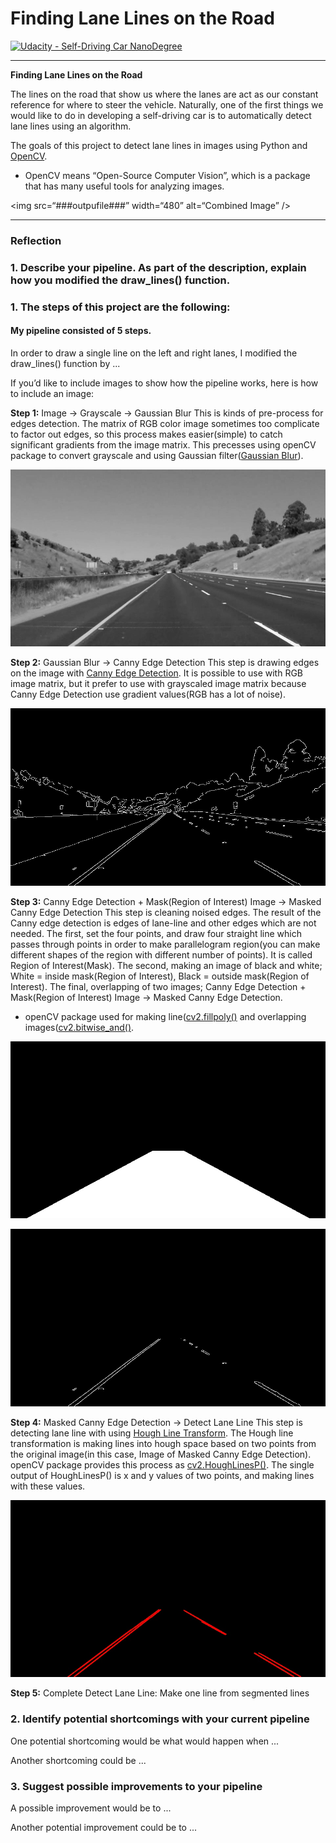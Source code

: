 # **Finding Lane Lines on the Road**

[![Udacity - Self-Driving Car NanoDegree](https://s3.amazonaws.com/udacity-sdc/github/shield-carnd.svg)](http://www.udacity.com/drive)

---

**Finding Lane Lines on the Road**

The lines on the road that show us where the lanes are act as our constant reference for where to steer the vehicle.  Naturally, one of the first things we would like to do in developing a self-driving car is to automatically detect lane lines using an algorithm.

The goals of this project to detect lane lines in images using Python and [OpenCV](https://opencv.org/).  
* OpenCV means “Open-Source Computer Vision”, which is a package that has many useful tools for analyzing images.

<img src=“###outpufile###” width=“480” alt=“Combined Image” />

---

### Reflection

### 1. Describe your pipeline. As part of the description, explain how you modified the draw_lines() function.
### 1. The steps of this project are the following:

#### My pipeline consisted of 5 steps. 

In order to draw a single line on the left and right lanes, I modified the draw_lines() function by ...

If you’d like to include images to show how the pipeline works, here is how to include an image: 

**Step 1:** Image -> Grayscale -> Gaussian Blur
This is kinds of pre-process for edges detection. The matrix of RGB color image sometimes too complicate to factor out edges, so this process makes easier(simple) to catch significant gradients from the image matrix. This precesses using openCV package to convert grayscale and using Gaussian filter([Gaussian Blur](http://opencv-python-tutroals.readthedocs.io/en/latest/py_tutorials/py_imgproc/py_filtering/py_filtering.html)).

![alt text](https://github.com/yunsupj/SDC_Project/blob/master/Computer_Vision/Lane_Line_Detection/test_images/output_gray.jpg?raw=true "Result: Grayscale")

**Step 2:** Gaussian Blur -> Canny Edge Detection
This step is drawing edges on the image with [Canny Edge Detection](http://opencv-python-tutroals.readthedocs.io/en/latest/py_tutorials/py_imgproc/py_canny/py_canny.html). It is possible to use with RGB image matrix, but it prefer to use with grayscaled image matrix because Canny Edge Detection use gradient values(RGB has a lot of noise).

![alt text](https://github.com/yunsupj/SDC_Project/blob/master/Computer_Vision/Lane_Line_Detection/test_images/output_edges.jpg?raw=true "Result: Canny Edge Detection")

**Step 3:** Canny Edge Detection + Mask(Region of Interest) Image -> Masked Canny Edge Detection
This step is cleaning noised edges. The result of the Canny edge detection is edges of lane-line and other edges which are not needed. The first, set the four points, and draw four straight line which passes through points in order to make parallelogram region(you can make different shapes of the region with different number of points). It is called Region of Interest(Mask). The second, making an image of black and white; White = inside mask(Region of Interest), Black = outside mask(Region of Interest). The final, overlapping of two images; Canny Edge Detection + Mask(Region of Interest) Image -> Masked Canny Edge Detection.
* openCV package used for making line([cv2.fillpoly()](https://docs.opencv.org/2.4/modules/core/doc/drawing_functions.html) and overlapping images([cv2.bitwise_and()](https://docs.opencv.org/2.4/modules/core/doc/operations_on_arrays.html). 

![alt text](https://github.com/yunsupj/SDC_Project/blob/master/Computer_Vision/Lane_Line_Detection/test_images/output_mask.jpg?raw=true "Result: Mask(Region of Interest)")

![alt text](https://github.com/yunsupj/SDC_Project/blob/master/Computer_Vision/Lane_Line_Detection/test_images/output_mask_img.jpg?raw=true "Result: Mask(Region of Interest)  Canny Edge Detection")

**Step 4:** Masked Canny Edge Detection -> Detect Lane Line
This step is detecting lane line with using [Hough Line Transform](https://docs.opencv.org/2.4/doc/tutorials/imgproc/imgtrans/hough_lines/hough_lines.html). The Hough line transformation is making lines into hough space based on two points from the original image(in this case, Image of Masked Canny Edge Detection). openCV package provides this process as [cv2.HoughLinesP()](https://docs.opencv.org/3.0-beta/doc/py_tutorials/py_imgproc/py_houghlines/py_houghlines.html). The single output of HoughLinesP() is x and y values of two points, and making lines with these values. 

![alt text](https://github.com/yunsupj/SDC_Project/blob/master/Computer_Vision/Lane_Line_Detection/test_images/output_lines.jpg?raw=true "Result: Detect Lane Line")

**Step 5:** Complete Detect Lane Line: Make one line from segmented lines




### 2. Identify potential shortcomings with your current pipeline


One potential shortcoming would be what would happen when ...

Another shortcoming could be ...


### 3. Suggest possible improvements to your pipeline

A possible improvement would be to ...

Another potential improvement could be to ...